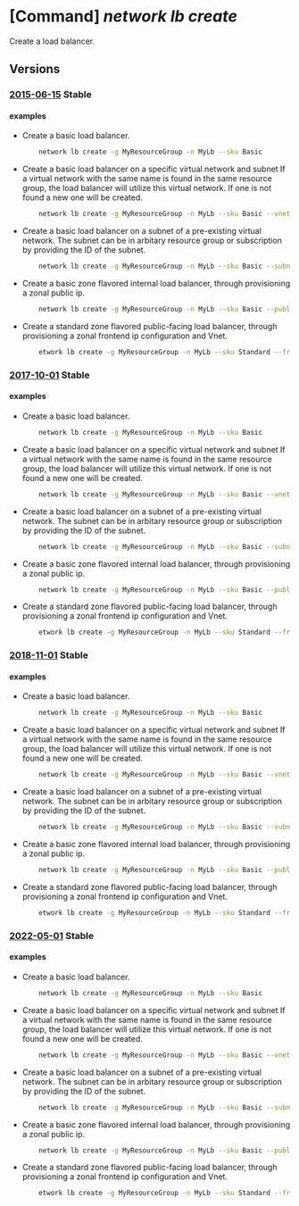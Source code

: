 # [Command] _network lb create_

Create a load balancer.

## Versions

### [2015-06-15](/Resources/mgmt-plane/L3N1YnNjcmlwdGlvbnMve30vcmVzb3VyY2Vncm91cHMve30vcHJvdmlkZXJzL21pY3Jvc29mdC5uZXR3b3JrL2xvYWRiYWxhbmNlcnMve30=/2015-06-15.xml) **Stable**

<!-- mgmt-plane /subscriptions/{}/resourcegroups/{}/providers/microsoft.network/loadbalancers/{} 2015-06-15 -->

#### examples

- Create a basic load balancer.
    ```bash
        network lb create -g MyResourceGroup -n MyLb --sku Basic
    ```

- Create a basic load balancer on a specific virtual network and subnet If a virtual network with the same name is found in the same resource group, the load balancer will utilize this virtual network.  If one is not found a new one will be created.
    ```bash
        network lb create -g MyResourceGroup -n MyLb --sku Basic --vnet-name MyVnet --subnet MySubnet
    ```

- Create a basic load balancer on a subnet of a pre-existing virtual network. The subnet can be in arbitary resource group or subscription by providing the ID of the subnet.
    ```bash
        network lb create -g MyResourceGroup -n MyLb --sku Basic --subnet {subnetID}
    ```

- Create a basic zone flavored internal load balancer, through provisioning a zonal public ip.
    ```bash
        network lb create -g MyResourceGroup -n MyLb --sku Basic --public-ip-zone 2
    ```

- Create a standard zone flavored public-facing load balancer, through provisioning a zonal frontend ip configuration and Vnet.
    ```bash
        etwork lb create -g MyResourceGroup -n MyLb --sku Standard --frontend-ip-zone 1 --vnet-name MyVnet --subnet MySubnet
    ```

### [2017-10-01](/Resources/mgmt-plane/L3N1YnNjcmlwdGlvbnMve30vcmVzb3VyY2Vncm91cHMve30vcHJvdmlkZXJzL21pY3Jvc29mdC5uZXR3b3JrL2xvYWRiYWxhbmNlcnMve30=/2017-10-01.xml) **Stable**

<!-- mgmt-plane /subscriptions/{}/resourcegroups/{}/providers/microsoft.network/loadbalancers/{} 2017-10-01 -->

#### examples

- Create a basic load balancer.
    ```bash
        network lb create -g MyResourceGroup -n MyLb --sku Basic
    ```

- Create a basic load balancer on a specific virtual network and subnet If a virtual network with the same name is found in the same resource group, the load balancer will utilize this virtual network.  If one is not found a new one will be created.
    ```bash
        network lb create -g MyResourceGroup -n MyLb --sku Basic --vnet-name MyVnet --subnet MySubnet
    ```

- Create a basic load balancer on a subnet of a pre-existing virtual network. The subnet can be in arbitary resource group or subscription by providing the ID of the subnet.
    ```bash
        network lb create -g MyResourceGroup -n MyLb --sku Basic --subnet {subnetID}
    ```

- Create a basic zone flavored internal load balancer, through provisioning a zonal public ip.
    ```bash
        network lb create -g MyResourceGroup -n MyLb --sku Basic --public-ip-zone 2
    ```

- Create a standard zone flavored public-facing load balancer, through provisioning a zonal frontend ip configuration and Vnet.
    ```bash
        etwork lb create -g MyResourceGroup -n MyLb --sku Standard --frontend-ip-zone 1 --vnet-name MyVnet --subnet MySubnet
    ```

### [2018-11-01](/Resources/mgmt-plane/L3N1YnNjcmlwdGlvbnMve30vcmVzb3VyY2Vncm91cHMve30vcHJvdmlkZXJzL21pY3Jvc29mdC5uZXR3b3JrL2xvYWRiYWxhbmNlcnMve30=/2018-11-01.xml) **Stable**

<!-- mgmt-plane /subscriptions/{}/resourcegroups/{}/providers/microsoft.network/loadbalancers/{} 2018-11-01 -->

#### examples

- Create a basic load balancer.
    ```bash
        network lb create -g MyResourceGroup -n MyLb --sku Basic
    ```

- Create a basic load balancer on a specific virtual network and subnet If a virtual network with the same name is found in the same resource group, the load balancer will utilize this virtual network.  If one is not found a new one will be created.
    ```bash
        network lb create -g MyResourceGroup -n MyLb --sku Basic --vnet-name MyVnet --subnet MySubnet
    ```

- Create a basic load balancer on a subnet of a pre-existing virtual network. The subnet can be in arbitary resource group or subscription by providing the ID of the subnet.
    ```bash
        network lb create -g MyResourceGroup -n MyLb --sku Basic --subnet {subnetID}
    ```

- Create a basic zone flavored internal load balancer, through provisioning a zonal public ip.
    ```bash
        network lb create -g MyResourceGroup -n MyLb --sku Basic --public-ip-zone 2
    ```

- Create a standard zone flavored public-facing load balancer, through provisioning a zonal frontend ip configuration and Vnet.
    ```bash
        etwork lb create -g MyResourceGroup -n MyLb --sku Standard --frontend-ip-zone 1 --vnet-name MyVnet --subnet MySubnet
    ```

### [2022-05-01](/Resources/mgmt-plane/L3N1YnNjcmlwdGlvbnMve30vcmVzb3VyY2Vncm91cHMve30vcHJvdmlkZXJzL21pY3Jvc29mdC5uZXR3b3JrL2xvYWRiYWxhbmNlcnMve30=/2022-05-01.xml) **Stable**

<!-- mgmt-plane /subscriptions/{}/resourcegroups/{}/providers/microsoft.network/loadbalancers/{} 2022-05-01 -->

#### examples

- Create a basic load balancer.
    ```bash
        network lb create -g MyResourceGroup -n MyLb --sku Basic
    ```

- Create a basic load balancer on a specific virtual network and subnet If a virtual network with the same name is found in the same resource group, the load balancer will utilize this virtual network.  If one is not found a new one will be created.
    ```bash
        network lb create -g MyResourceGroup -n MyLb --sku Basic --vnet-name MyVnet --subnet MySubnet
    ```

- Create a basic load balancer on a subnet of a pre-existing virtual network. The subnet can be in arbitary resource group or subscription by providing the ID of the subnet.
    ```bash
        network lb create -g MyResourceGroup -n MyLb --sku Basic --subnet {subnetID}
    ```

- Create a basic zone flavored internal load balancer, through provisioning a zonal public ip.
    ```bash
        network lb create -g MyResourceGroup -n MyLb --sku Basic --public-ip-zone 2
    ```

- Create a standard zone flavored public-facing load balancer, through provisioning a zonal frontend ip configuration and Vnet.
    ```bash
        etwork lb create -g MyResourceGroup -n MyLb --sku Standard --frontend-ip-zone 1 --vnet-name MyVnet --subnet MySubnet
    ```
